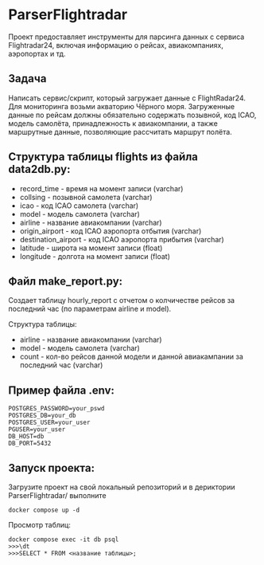 # ParserFlightradar

Проект предоставляет инструменты для парсинга данных с сервиса Flightradar24, включая информацию о рейсах, авиакомпаниях, аэропортах и тд.

## Задача

Написать сервис/скрипт, который загружает данные с FlightRadar24. Для мониторинга возьми акваторию Чёрного моря. Загруженные данные по рейсам должны обязательно содержать позывной, код ICAO, модель самолёта, принадлежность к авиакомпании, а также маршрутные данные, позволяющие рассчитать маршрут полёта.

## Структура таблицы flights из файла data2db.py:

- record_time - время на момент записи (varchar)
- collsing - позывной самолета (varchar)
- icao - код ICAO самолета (varchar)
- model - модель самолета (varchar)
- airline - название авиакомпании (varchar)
- origin_airport - код ICAO аэропорта отбытия (varchar)
- destination_airport - код ICAO аэропорта прибытия (varchar)
- latitude - широта на момент записи (float)
- longitude - долгота на момент записи (float)

## Файл make_report.py:

Создает таблицу hourly_report с отчетом о колчичестве рейсов за последний час (по параметрам airline и model).

Структура таблицы:

- airline - название авиакомпании (varchar)
- model - модель самолета (varchar)
- count - кол-во рейсов данной модели и данной авиакампании за последний час (varchar)

## Пример файла .env:

```
POSTGRES_PASSWORD=your_pswd
POSTGRES_DB=your_db
POSTGRES_USER=your_user
PGUSER=your_user
DB_HOST=db
DB_PORT=5432
```

## Запуск проекта:
Загрузите проект на свой локальный репозиторий и в дериктории ParserFlightradar/ выполните
```
docker compose up -d
```
Просмотр таблиц:
```
docker compose exec -it db psql
>>>\dt
>>>SELECT * FROM <название таблицы>;
```
